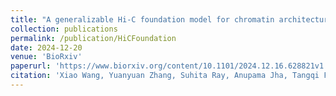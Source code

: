 ```yaml
---
title: "A generalizable Hi-C foundation model for chromatin architecture, single-cell and multi-omics analysis across species"
collection: publications
permalink: /publication/HiCFoundation
date: 2024-12-20
venue: 'BioRxiv'
paperurl: 'https://www.biorxiv.org/content/10.1101/2024.12.16.628821v1.full'
citation: 'Xiao Wang, Yuanyuan Zhang, Suhita Ray, Anupama Jha, Tangqi Fang, Shengqi Hang, Sergei Doulatov, William Stafford Noble, & Sheng Wang. A generalizable Hi-C foundation model for chromatin architecture, single-cell and multi-omics analysis across species. bioRxiv, 2024.'
---
```

